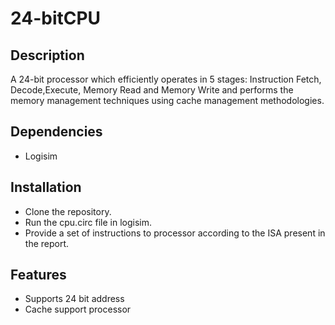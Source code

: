 # 24-bitCPU
## Description
A 24-bit processor which efficiently operates in 5 stages: Instruction Fetch, Decode,Execute, Memory Read and Memory Write and performs the memory management techniques using cache management methodologies.
## Dependencies
- Logisim
## Installation
- Clone the repository.
- Run the cpu.circ file in logisim.
- Provide a set of instructions to processor according to the ISA present in the report.
## Features
- Supports 24 bit address
- Cache support processor